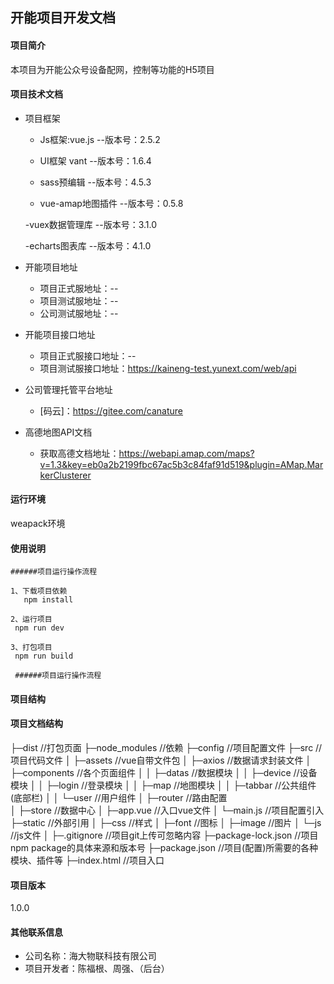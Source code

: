 开能项目开发文档
-------
#### 项目简介
本项目为开能公众号设备配网，控制等功能的H5项目

#### 项目技术文档
   - 项目框架
     - Js框架:vue.js  --版本号：2.5.2
     
     - UI框架  vant  --版本号：1.6.4
     
     - sass预编辑  --版本号：4.5.3
     
     - vue-amap地图插件  --版本号：0.5.8
     
     -vuex数据管理库    --版本号：3.1.0  
     
     -echarts图表库   --版本号：4.1.0  
   
  - 开能项目地址
     - 项目正式服地址：--
     - 项目测试服地址：--
     - 公司测试服地址：--
     
  - 开能项目接口地址
    - 项目正式服接口地址：--
    - 项目测试服接口地址：https://kaineng-test.yunext.com/web/api
  
  - 公司管理托管平台地址
      - [码云]：https://gitee.com/canature
        
  - 高德地图API文档
     - 获取高德文档地址：https://webapi.amap.com/maps?v=1.3&key=eb0a2b2199fbc67ac5b3c84faf91d519&plugin=AMap.MarkerClusterer

#### 运行环境
  weapack环境
   
#### 使用说明 
    ######项目运行操作流程
    
    1、下载项目依赖
       npm install
       
    2、运行项目
     npm run dev
    
    3、打包项目
     npm run build 
    
     ######项目运行操作流程 

#### 项目结构

#### 项目文档结构
├─dist            //打包页面
├─node_modules    //依赖
├─config          //项目配置文件
├─src             //项目代码文件
│  ├─assets       //vue自带文件包
│  ├─axios        //数据请求封装文件
│  ├─components   //各个页面组件
│  │  ├─datas     //数据模块
│  │  ├─device    //设备模块
│  │  ├─login     //登录模块
│  │  ├─map       //地图模块
│  │  ├─tabbar    //公共组件(底部栏)
│  │  └─user      //用户组件
│  ├─router       //路由配置          
│  ├─store        //数据中心
│  ├─app.vue      //入口vue文件
│  └─main.js      //项目配置引入
├─static          //外部引用
│   ├─css         //样式
│   ├─font        //图标
│   ├─image       //图片
│   └─js          //js文件
│
├─.gitignore          //项目git上传可忽略内容
├─package-lock.json   //项目npm package的具体来源和版本号
├─package.json        //项目(配置)所需要的各种模块、插件等
├─index.html          //项目入口
            
#### 项目版本
   1.0.0
    
#### 其他联系信息
   
   - 公司名称：海大物联科技有限公司
   - 项目开发者：陈福根、周强、（后台）

